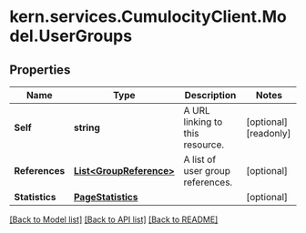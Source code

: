 
# kern.services.CumulocityClient.Model.UserGroups

## Properties

Name | Type | Description | Notes
------------ | ------------- | ------------- | -------------
**Self** | **string** | A URL linking to this resource. | [optional] [readonly] 
**References** | [**List&lt;GroupReference&gt;**](GroupReference.md) | A list of user group references. | [optional] 
**Statistics** | [**PageStatistics**](PageStatistics.md) |  | [optional] 

[[Back to Model list]](../README.md#documentation-for-models)
[[Back to API list]](../README.md#documentation-for-api-endpoints)
[[Back to README]](../README.md)

